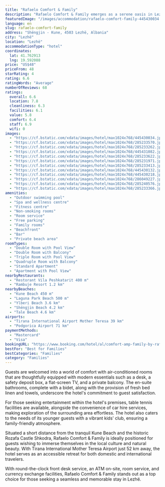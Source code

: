 ```yaml
---
title: "Rafaelo Comfort & Family"
description: "Rafaelo Comfort & Family emerges as a serene oasis in Lezhë, merely 800 meters from the pristine Laguna Park Beach, offering a perfect blend of leisure and convenience for travelers."
featuredImage: "/images/accommodation/rafaelo-comfort-family-445430034.jpg"
language: en
slug: rafaelo-comfort-family
address: "Shëngjin - Kune, 4503 Lezhë, Albania"
city: "Lezhë"
location: "Lezhë"
accommodationType: "hotel"
coordinates:
  lat: 41.762913
  lng: 19.592088
price: "US$48"
priceFrom: 48
starRating: 4
rating: 6.6
ratingWords: "Average"
numberOfReviews: 68
ratings:
  overall: 6.6
  location: 7.8
  cleanliness: 6.3
  facilities: 6.1
  value: 5.8
  comfort: 6.4
  staff: 6.9
  wifi: 0
images:
  - "https://cf.bstatic.com/xdata/images/hotel/max1024x768/445430034.jpg?k=1f1df691fd76eea3c920959c26ec29183bbd6c487cb4793f4e6451571086ccb2&o=&hp=1"
  - "https://cf.bstatic.com/xdata/images/hotel/max1024x768/285233570.jpg?k=5b38c084b2c11145789a2fa56da1ed465948864bcef574a1a962ea58f0cdd7d4&o=&hp=1"
  - "https://cf.bstatic.com/xdata/images/hotel/max1024x768/285233262.jpg?k=170b12a26af2703c605bcaa81c976c91a3c5f37d655addc51e14b701f41310fb&o=&hp=1"
  - "https://cf.bstatic.com/xdata/images/hotel/max1024x768/445431082.jpg?k=dda1b9fd922b50c01252364daa5e352a750f47f76c5bc27d27a31694abe40d26&o=&hp=1"
  - "https://cf.bstatic.com/xdata/images/hotel/max1024x768/285233622.jpg?k=8c73da482f6b5b08f897be117c30f2d1f5f690b16ccd099b519834cd022245c5&o=&hp=1"
  - "https://cf.bstatic.com/xdata/images/hotel/max1024x768/285231971.jpg?k=e3fb588b8f4cd99401b03fc53ccc1b0da60203f3958d9bd12d059e010aded865&o=&hp=1"
  - "https://cf.bstatic.com/xdata/images/hotel/max1024x768/285233413.jpg?k=9c4f9de0e081fa85f70122ca96ebb851bf6a8aabbbe6b6e9782fab198747874e&o=&hp=1"
  - "https://cf.bstatic.com/xdata/images/hotel/max1024x768/445430132.jpg?k=14c0ad07d97bb0736bbc0461514a1d3cdacd06ee65d6f8c97ccbee15728f0d22&o=&hp=1"
  - "https://cf.bstatic.com/xdata/images/hotel/max1024x768/445430218.jpg?k=1f49695409f0493035e64243bef559cc35f835bc610b9800670fe0a7d6e560ed&o=&hp=1"
  - "https://cf.bstatic.com/xdata/images/hotel/max1024x768/286049227.jpg?k=19d4faf8f6d10f04e99b01dca352cbc9cbc4ed1a6fa6c7e981bdc2b80733f7e0&o=&hp=1"
  - "https://cf.bstatic.com/xdata/images/hotel/max1024x768/285240576.jpg?k=08eb6142db9d553f1a385ce6388b6c90a37c6611a12a635fd197630e7fda7e17&o=&hp=1"
  - "https://cf.bstatic.com/xdata/images/hotel/max1024x768/285233366.jpg?k=cde77ebf140e5528d2feac755ae6ded17268ed3fab8435caf7948b2a9a8a6370&o=&hp=1"
amenities:
  - "Outdoor swimming pool"
  - "Spa and wellness centre"
  - "Fitness centre"
  - "Non-smoking rooms"
  - "Room service"
  - "Free parking"
  - "Family rooms"
  - "Beachfront"
  - "Bar"
  - "Private beach area"
roomTypes:
  - "Double Room with Pool View"
  - "Double Room with Balcony"
  - "Triple Room with Pool View"
  - "Quadruple Room with Balcony"
  - "Standard Apartment"
  - "Apartment with Pool View"
nearbyRestaurants:
  - "Restorant Vila Peshkatarit 400 m"
  - "Rambuje Resort 1.2 km"
nearbyBeaches:
  - "Kune Beach 450 m"
  - "Laguna Park Beach 500 m"
  - "Ylberi Beach 3.6 km"
  - "Shëngjin Beach 4.2 km"
  - "Tale Beach 4.6 km"
airports:
  - "Tirana International Airport Mother Teresa 39 km"
  - "Podgorica Airport 71 km"
paymentMethods:
  - "Mastercard"
  - "Visa"
bookingURL: "https://www.booking.com/hotel/al/comfort-amp-family-by-rafaelo.en-gb.html?aid=8035640"
bestFor: "Best for Families"
bestCategories: "Families"
category: "Families"
---
```


Guests are welcomed into a world of comfort with air-conditioned rooms that are thoughtfully equipped with modern essentials such as a desk, a safety deposit box, a flat-screen TV, and a private balcony. The en-suite bathrooms, complete with a bidet, along with the provision of fresh bed linen and towels, underscore the hotel's commitment to guest satisfaction.

For those seeking entertainment within the hotel's premises, table tennis facilities are available, alongside the convenience of car hire services, making exploration of the surrounding area effortless. The hotel also caters to the needs of its younger guests with a vibrant kids' club, ensuring a family-friendly atmosphere.

Situated a short distance from the tranquil Kune Beach and the historic Rozafa Castle Shkodra, Rafaelo Comfort & Family is ideally positioned for guests wishing to immerse themselves in the local culture and natural beauty. With Tirana International Mother Teresa Airport just 52 km away, the hotel serves as an accessible retreat for both domestic and international travelers.

With round-the-clock front desk service, an ATM on-site, room service, and currency exchange facilities, Rafaelo Comfort & Family stands out as a top choice for those seeking a seamless and memorable stay in Lezhë.